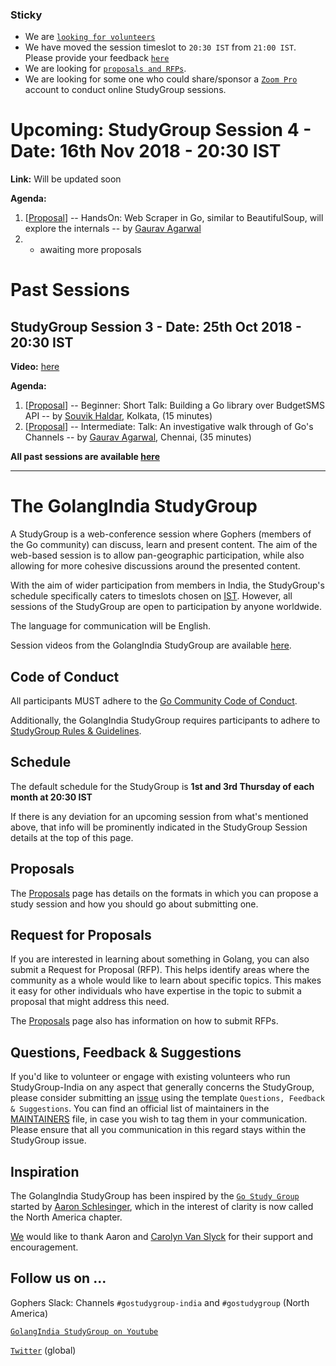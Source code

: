 ### Sticky

* We are [`looking for volunteers`](https://github.com/golangindia/StudyGroup/issues/10)
* We have moved the session timeslot to `20:30 IST` from `21:00 IST`. Please provide your feedback [`here`](https://github.com/golangindia/StudyGroup/issues/8)
* We are looking for [`proposals and RFPs`](https://github.com/golangindia/StudyGroup/blob/master/PROPOSALS.md).
* We are looking for some one who could share/sponsor a [`Zoom Pro`](https://zoom.us/pricing) account to conduct online StudyGroup sessions.

# Upcoming: StudyGroup Session 4 - Date: 16th Nov 2018 - 20:30 IST

**Link:** Will be updated soon

**Agenda:**

1. \[[Proposal](https://github.com/golangindia/StudyGroup/issues/11)\] -- HandsOn: Web Scraper in Go, similar to BeautifulSoup, will explore the internals -- by [Gaurav Agarwal](https://github.com/algogrit)
2. + awaiting more proposals

# Past Sessions

## StudyGroup Session 3 - Date: 25th Oct 2018 - 20:30 IST

**Video:** [here](https://www.youtube.com/watch?v=jBvA3Q2zkHI)

**Agenda:**

1. \[[Proposal](https://github.com/golangindia/StudyGroup/issues/12)\] -- Beginner: Short Talk: Building a Go library over BudgetSMS API -- by [Souvik Haldar](https://github.com/souvikhaldar), Kolkata, (15 minutes)
2. \[[Proposal](https://github.com/golangindia/StudyGroup/issues/13)\] -- Intermediate: Talk: An investigative walk through of Go's Channels -- by [Gaurav Agarwal](https://github.com/algogrit), Chennai, (35 minutes)

**All past sessions are available [here](PAST_SESSIONS.md)**

----

# The GolangIndia StudyGroup

A StudyGroup is a web-conference session where Gophers (members of the Go community) can discuss, learn and present content. The aim of the web-based session is to allow pan-geographic participation, while also allowing for more cohesive discussions around the presented content.

With the aim of wider participation from members in India, the StudyGroup's schedule specifically caters to timeslots chosen on [IST](https://en.wikipedia.org/wiki/Indian_Standard_Time). However, all sessions of the StudyGroup are open to participation by anyone worldwide.

The language for communication will be English.

Session videos from the GolangIndia StudyGroup are available [here](https://www.youtube.com/channel/UCJ3tfDfrAZYtuIclbgETFyQ).

## Code of Conduct

All participants MUST adhere to the [Go Community Code of Conduct](https://golang.org/conduct).

Additionally, the GolangIndia StudyGroup requires participants to adhere to [StudyGroup Rules & Guidelines](RULES_AND_GUIDELINES.md).

## Schedule

The default schedule for the StudyGroup is **1st and 3rd Thursday of each month at 20:30 IST**

If there is any deviation for an upcoming session from what's mentioned above, that info will be prominently indicated in the StudyGroup Session details at the top of this page.

## Proposals

The [Proposals](PROPOSALS.md) page has details on the formats in which you can propose a study session and how you should go about submitting one.

## Request for Proposals

If you are interested in learning about something in Golang, you can also submit a Request for Proposal (RFP). This helps identify areas where the community as a whole would like to learn about specific topics. This makes it easy for other individuals who have expertise in the topic to submit a proposal that might address this need.

The [Proposals](PROPOSALS.md) page also has information on how to submit RFPs.

## Questions, Feedback & Suggestions

If you'd like to volunteer or engage with existing volunteers who run StudyGroup-India on any aspect that generally concerns the StudyGroup, please consider submitting an [issue](https://github.com/golangindia/StudyGroup/issues/new/choose) using the template `Questions, Feedback & Suggestions`. You can find an official list of maintainers in the [MAINTAINERS](MAINTAINERS) file, in case you wish to tag them in your communication. Please ensure that all you communication in this regard stays within the StudyGroup issue.

## Inspiration

The GolangIndia StudyGroup has been inspired by the [`Go Study Group`](https://gophersource.com/study-group/) started by [Aaron Schlesinger](https://arschles.com/), which in the interest of clarity is now called the North America chapter.

[We](MAINTAINERS) would like to thank Aaron and [Carolyn Van Slyck](https://carolynvanslyck.com/) for their support and encouragement.

## Follow us on ...

Gophers Slack: Channels `#gostudygroup-india` and `#gostudygroup` (North America)

[`GolangIndia StudyGroup on Youtube`](https://www.youtube.com/channel/UCJ3tfDfrAZYtuIclbgETFyQ)

[`Twitter`](https://twitter.com/gostudygroup) (global)
